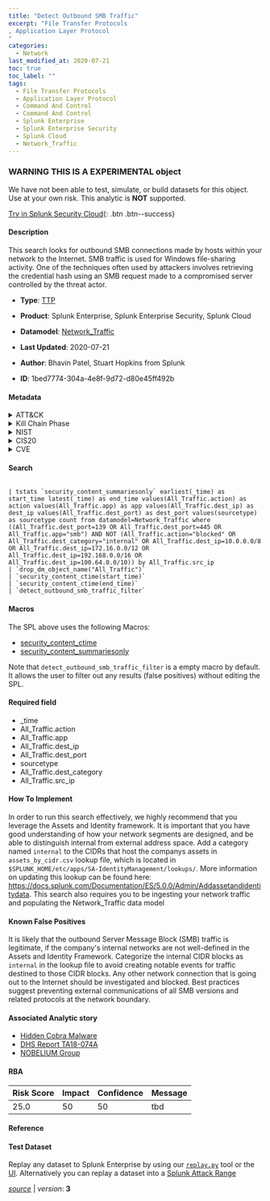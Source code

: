 ```yaml
---
title: "Detect Outbound SMB Traffic"
excerpt: "File Transfer Protocols
, Application Layer Protocol
"
categories:
  - Network
last_modified_at: 2020-07-21
toc: true
toc_label: ""
tags:
  - File Transfer Protocols
  - Application Layer Protocol
  - Command And Control
  - Command And Control
  - Splunk Enterprise
  - Splunk Enterprise Security
  - Splunk Cloud
  - Network_Traffic
---
```


###  WARNING THIS IS A EXPERIMENTAL object
We have not been able to test, simulate, or build datasets for this object. Use at your own risk. This analytic is **NOT** supported.


[Try in Splunk Security Cloud](https://www.splunk.com/en_splunk_app_enrichmentus/cyber-security.html){: .btn .btn--success}

#### Description

This search looks for outbound SMB connections made by hosts within your network to the Internet. SMB traffic is used for Windows file-sharing activity. One of the techniques often used by attackers involves retrieving the credential hash using an SMB request made to a compromised server controlled by the threat actor.

- **Type**: [TTP](https://github.com/splunk/security_content/wiki/Detection-Analytic-Types)
- **Product**: Splunk Enterprise, Splunk Enterprise Security, Splunk Cloud
- **Datamodel**: [Network_Traffic](https://docs.splunk.com/Documentation/CIM/latest/User/NetworkTraffic)

- **Last Updated**: 2020-07-21
- **Author**: Bhavin Patel, Stuart Hopkins from Splunk
- **ID**: 1bed7774-304a-4e8f-9d72-d80e45ff492b


#### Metadata

<details>
  <summary>ATT&CK</summary>


| ID             | Technique        |  Tactic             |
| -------------- | ---------------- |-------------------- |
| [T1071.002](https://attack.mitre.org/techniques/T1071/002/) | File Transfer Protocols | Command And Control |

| [T1071](https://attack.mitre.org/techniques/T1071/) | Application Layer Protocol | Command And Control |

</details>


<details>
  <summary>Kill Chain Phase</summary>

* Actions on Objectives
* Command & Control


</details>


<details>
  <summary>NIST</summary>

* DE.CM



</details>

<details>
  <summary>CIS20</summary>

* CIS 12



</details>

<details>
  <summary>CVE</summary>



</details>

#### Search

```

| tstats `security_content_summariesonly` earliest(_time) as start_time latest(_time) as end_time values(All_Traffic.action) as action values(All_Traffic.app) as app values(All_Traffic.dest_ip) as dest_ip values(All_Traffic.dest_port) as dest_port values(sourcetype) as sourcetype count from datamodel=Network_Traffic where ((All_Traffic.dest_port=139 OR All_Traffic.dest_port=445 OR All_Traffic.app="smb") AND NOT (All_Traffic.action="blocked" OR All_Traffic.dest_category="internal" OR All_Traffic.dest_ip=10.0.0.0/8 OR All_Traffic.dest_ip=172.16.0.0/12 OR All_Traffic.dest_ip=192.168.0.0/16 OR All_Traffic.dest_ip=100.64.0.0/10)) by All_Traffic.src_ip 
| `drop_dm_object_name("All_Traffic")` 
| `security_content_ctime(start_time)` 
| `security_content_ctime(end_time)` 
| `detect_outbound_smb_traffic_filter`
```

#### Macros
The SPL above uses the following Macros:
* [security_content_ctime](https://github.com/splunk/security_content/blob/develop/macros/security_content_ctime.yml)
* [security_content_summariesonly](https://github.com/splunk/security_content/blob/develop/macros/security_content_summariesonly.yml)

Note that `detect_outbound_smb_traffic_filter` is a empty macro by default. It allows the user to filter out any results (false positives) without editing the SPL.

#### Required field
* _time
* All_Traffic.action
* All_Traffic.app
* All_Traffic.dest_ip
* All_Traffic.dest_port
* sourcetype
* All_Traffic.dest_category
* All_Traffic.src_ip


#### How To Implement
In order to run this search effectively, we highly recommend that you leverage the Assets and Identity framework. It is important that you have good understanding of how your network segments are designed, and be able to distinguish internal from external address space. Add a category named `internal` to the CIDRs that host the companys assets in `assets_by_cidr.csv` lookup file, which is located in `$SPLUNK_HOME/etc/apps/SA-IdentityManagement/lookups/`. More information on updating this lookup can be found here: https://docs.splunk.com/Documentation/ES/5.0.0/Admin/Addassetandidentitydata. This search also requires you to be ingesting your network traffic and populating the Network_Traffic data model

#### Known False Positives
It is likely that the outbound Server Message Block (SMB) traffic is legitimate, if the company's internal networks are not well-defined in the Assets and Identity Framework. Categorize the internal CIDR blocks as `internal` in the lookup file to avoid creating notable events for traffic destined to those CIDR blocks. Any other network connection that is going out to the Internet should be investigated and blocked. Best practices suggest preventing external communications of all SMB versions and related protocols at the network boundary.

#### Associated Analytic story
* [Hidden Cobra Malware](/stories/hidden_cobra_malware)
* [DHS Report TA18-074A](/stories/dhs_report_ta18-074a)
* [NOBELIUM Group](/stories/nobelium_group)




#### RBA

| Risk Score  | Impact      | Confidence   | Message      |
| ----------- | ----------- |--------------|--------------|
| 25.0 | 50 | 50 | tbd |


#### Reference


#### Test Dataset
Replay any dataset to Splunk Enterprise by using our [`replay.py`](https://github.com/splunk/attack_data#using-replaypy) tool or the [UI](https://github.com/splunk/attack_data#using-ui).
Alternatively you can replay a dataset into a [Splunk Attack Range](https://github.com/splunk/attack_range#replay-dumps-into-attack-range-splunk-server)



[*source*](https://github.com/splunk/security_content/tree/develop/detections/experimental/network/detect_outbound_smb_traffic.yml) \| *version*: **3**